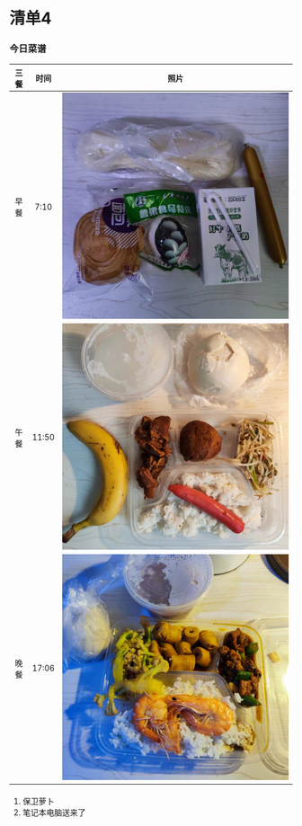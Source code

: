 # 清单4

### 今日菜谱

|  三餐 |   时间  |               照片              |
| :-: | :---: | :---------------------------: |
|  早餐 |  7:10 | ![](../.gitbook/assets/3.jpg) |
|  午餐 | 11:50 | ![](../.gitbook/assets/1.jpg) |
|  晚餐 | 17:06 | ![](../.gitbook/assets/2.jpg) |

####

1. 保卫萝卜
2. 笔记本电脑送来了

